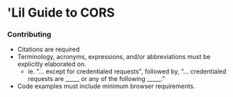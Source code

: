 'Lil Guide to CORS
==================

### Contributing
* Citations are required
* Terminology, acronyms, expressions, and/or abbreviations must be explicitly elaborated on.
  * ie. "... except for credentialed requests", followed by, "... credentialed requests are _____ or any of the following _____." 
* Code examples must include minimum browser requirements.
